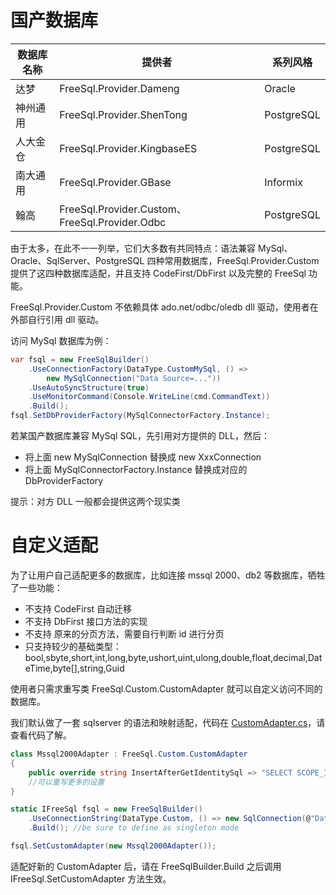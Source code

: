 # 国产数据库

| 数据库名称 | 提供者 | 系列风格 |
| --- | --- | --- |
| 达梦 | FreeSql.Provider.Dameng | Oracle |
| 神州通用 | FreeSql.Provider.ShenTong | PostgreSQL |
| 人大金仓 | FreeSql.Provider.KingbaseES | PostgreSQL |
| 南大通用 | FreeSql.Provider.GBase | Informix |
| 翰高 | FreeSql.Provider.Custom、FreeSql.Provider.Odbc | PostgreSQL |

由于太多，在此不一一列举，它们大多数有共同特点：语法兼容 MySql、Oracle、SqlServer、PostgreSQL 四种常用数据库，FreeSql.Provider.Custom 提供了这四种数据库适配，并且支持 CodeFirst/DbFirst 以及完整的 FreeSql 功能。

FreeSql.Provider.Custom 不依赖具体 ado.net/odbc/oledb dll 驱动，使用者在外部自行引用 dll 驱动。

访问 MySql 数据库为例：

```csharp
var fsql = new FreeSqlBuilder()
    .UseConnectionFactory(DataType.CustomMySql, () => 
        new MySqlConnection("Data Source=..."))
    .UseAutoSyncStructure(true)
    .UseMonitorCommand(Console.WriteLine(cmd.CommandText))
    .Build();
fsql.SetDbProviderFactory(MySqlConnectorFactory.Instance);
```

若某国产数据库兼容 MySql SQL，先引用对方提供的 DLL，然后：

- 将上面 new MySqlConnection 替换成 new XxxConnection
- 将上面 MySqlConnectorFactory.Instance 替换成对应的 DbProviderFactory

提示：对方 DLL 一般都会提供这两个现实类

# 自定义适配

为了让用户自己适配更多的数据库，比如连接 mssql 2000、db2 等数据库，牺牲了一些功能：

- 不支持 CodeFirst 自动迁移
- 不支持 DbFirst 接口方法的实现
- 不支持 原来的分页方法，需要自行判断 id 进行分页
- 只支持较少的基础类型：bool,sbyte,short,int,long,byte,ushort,uint,ulong,double,float,decimal,DateTime,byte[],string,Guid

使用者只需求重写类 FreeSql.Custom.CustomAdapter 就可以自定义访问不同的数据库。

我们默认做了一套 sqlserver 的语法和映射适配，代码在 [CustomAdapter.cs](https://github.com/2881099/FreeSql/blob/master/Providers/FreeSql.Provider.Custom/CustomAdapter.cs)，请查看代码了解。

```csharp
class Mssql2000Adapter : FreeSql.Custom.CustomAdapter
{
    public override string InsertAfterGetIdentitySql => "SELECT SCOPE_IDENTITY()";
    //可以重写更多的设置
}

static IFreeSql fsql = new FreeSqlBuilder()
    .UseConnectionString(DataType.Custom, () => new SqlConnection(@"Data Source=..."))
    .Build(); //be sure to define as singleton mode

fsql.SetCustomAdapter(new Mssql2000Adapter());
```

适配好新的 CustomAdapter 后，请在 FreeSqlBuilder.Build 之后调用 IFreeSql.SetCustomAdapter 方法生效。

